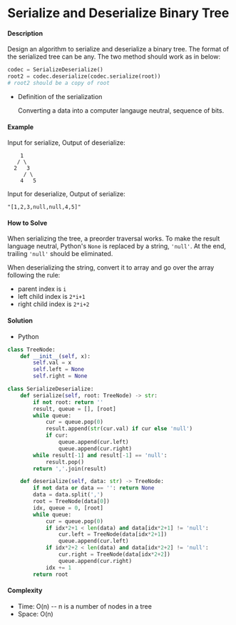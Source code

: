 # Serialize and Deserialize Binary Tree

#### Description

Design an algorithm to serialize and deserialize a binary tree. The format of the serialized tree can be any. The two method should work as in below:

```python
codec = SerializeDeserialize()
root2 = codec.deserialize(codec.serialize(root))
# root2 should be a copy of root
```

- Definition of the serialization

    Converting a data into a computer langauge neutral, sequence of bits.

#### Example

Input for serialize, Output of deserialize:

```
    1
   / \
  2   3
     / \
    4   5
```

Input for deserialize, Output of serialize:

```
"[1,2,3,null,null,4,5]"
```

#### How to Solve

When serializing the tree, a preorder traversal works. To make the result language neutral, Python's `None` is replaced by a string, `'null'`.
At the end, trailing `'null'` should be eliminated.

When deserializing the string, convert it to array and go over the array following the rule:
- parent index is `i`
- left child index is `2*i+1`
- right child index is `2*i+2`

#### Solution

- Python

```python
class TreeNode:
    def __init__(self, x):
        self.val = x
        self.left = None
        self.right = None

class SerializeDeserialize:
    def serialize(self, root: TreeNode) -> str:
        if not root: return ''
        result, queue = [], [root]
        while queue:
            cur = queue.pop(0)
            result.append(str(cur.val) if cur else 'null')
            if cur:
                queue.append(cur.left)
                queue.append(cur.right)
        while result[-1] and result[-1] == 'null':
            result.pop()
        return ','.join(result)

    def deserialize(self, data: str) -> TreeNode:
        if not data or data == '': return None
        data = data.split(',')
        root = TreeNode(data[0])
        idx, queue = 0, [root]
        while queue:
            cur = queue.pop(0)
            if idx*2+1 < len(data) and data[idx*2+1] != 'null':
                cur.left = TreeNode(data[idx*2+1])
                queue.append(cur.left)
            if idx*2+2 < len(data) and data[idx*2+2] != 'null':
                cur.right = TreeNode(data[idx*2+2])
                queue.append(cur.right)
            idx += 1
        return root
```

#### Complexity

- Time: O(n)  -- n is a number of nodes in a tree
- Space: O(n)